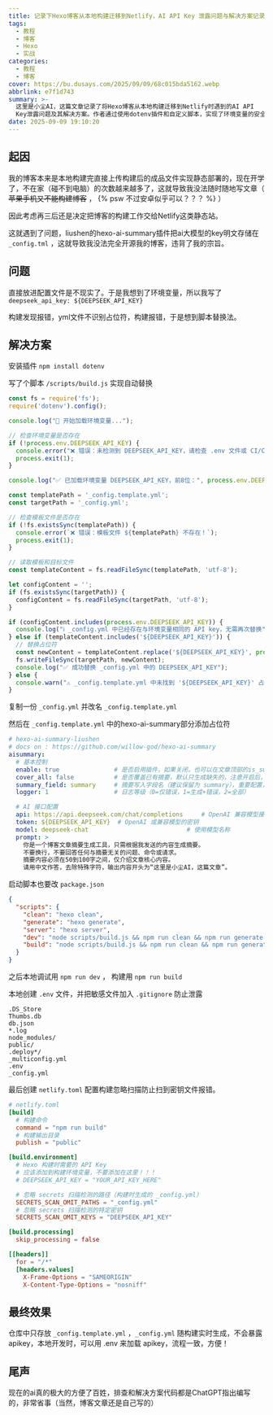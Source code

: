 ```yaml
---
title: 记录下Hexo博客从本地构建迁移到Netlify，AI API Key 泄露问题与解决方案记录
tags:
  - 教程
  - 博客
  - Hexo
  - 实战
categories:
  - 教程
  - 博客
cover: https://bu.dusays.com/2025/09/09/68c015bda5162.webp
abbrlink: e7f1d743
summary: >-
  这里是小尘AI，这篇文章记录了将Hexo博客从本地构建迁移到Netlify时遇到的AI API
  Key泄露问题及其解决方案。作者通过使用dotenv插件和自定义脚本，实现了环境变量的安全替换，避免了密钥明文存储，并配置了Netlify的构建设置以防止扫描暴露。最终确保了博客开源的同时保护了敏感信息。
date: 2025-09-09 19:10:20
---
```


## 起因

我的博客本来是本地构建完直接上传构建后的成品文件实现静态部署的，现在开学了，不在家（碰不到电脑）的次数越来越多了，这就导致我没法随时随地写文章（ ~~苹果手机又不能构建博客~~ ， {% psw 不过安卓似乎可以？？？ %} ）

因此考虑再三后还是决定把博客的构建工作交给Netlify这类静态站。

这就遇到了问题，liushen的hexo-ai-summary插件把ai大模型的key明文存储在 ``_config.tml`` ，这就导致我没法完全开源我的博客，违背了我的宗旨。

## 问题

直接放进配置文件是不现实了。于是我想到了环境变量，所以我写了 ``deepseek_api_key: ${DEEPSEEK_API_KEY}``

构建发现报错，yml文件不识别占位符，构建报错，于是想到脚本替换法。

## 解决方案

安装插件 ``npm install dotenv``

写了个脚本 ``/scripts/build.js`` 实现自动替换

```js
const fs = require('fs');
require('dotenv').config();

console.log("📡 开始加载环境变量...");

// 检查环境变量是否存在
if (!process.env.DEEPSEEK_API_KEY) {
  console.error("❌ 错误：未检测到 DEEPSEEK_API_KEY，请检查 .env 文件或 CI/CD 环境变量设置！");
  process.exit(1);
}

console.log("✅ 已加载环境变量 DEEPSEEK_API_KEY，前8位：", process.env.DEEPSEEK_API_KEY.slice(0, 8), "...");

const templatePath = '_config.template.yml';
const targetPath = '_config.yml';

// 检查模板文件是否存在
if (!fs.existsSync(templatePath)) {
  console.error(`❌ 错误：模板文件 ${templatePath} 不存在！`);
  process.exit(1);
}

// 读取模板和目标文件
const templateContent = fs.readFileSync(templatePath, 'utf-8');

let configContent = '';
if (fs.existsSync(targetPath)) {
  configContent = fs.readFileSync(targetPath, 'utf-8');
}

if (configContent.includes(process.env.DEEPSEEK_API_KEY)) {
  console.log("ℹ️ _config.yml 中已经存在与环境变量相同的 API key，无需再次替换");
} else if (templateContent.includes('${DEEPSEEK_API_KEY}')) {
  // 替换占位符
  const newContent = templateContent.replace('${DEEPSEEK_API_KEY}', process.env.DEEPSEEK_API_KEY);
  fs.writeFileSync(targetPath, newContent);
  console.log("✅ 成功替换 _config.yml 中的 DEEPSEEK_API_KEY");
} else {
  console.warn("⚠️ _config.template.yml 中未找到 '${DEEPSEEK_API_KEY}' 占位符，跳过替换");
}
```

复制一份 ``_config.yml`` 并改名 ``_config.template.yml``

然后在 ``_config.template.yml`` 中的hexo-ai-summary部分添加占位符

```yml
# hexo-ai-summary-liushen
# docs on : https://github.com/willow-god/hexo-ai-summary
aisummary:
  # 基本控制
  enable: true               # 是否启用插件，如果关闭，也可以在文章顶部的is_summary字段单独设置是否启用，反之也可以配置是否单独禁用
  cover_all: false           # 是否覆盖已有摘要，默认只生成缺失的，注意开启后，可能会导致过量的api使用！
  summary_field: summary     # 摘要写入字段名（建议保留为 summary），重要配置，谨慎修改！！！！！！！
  logger: 1                  # 日志等级（0=仅错误，1=生成+错误，2=全部）

  # AI 接口配置
  api: https://api.deepseek.com/chat/completions     # OpenAI 兼容模型接口
  token: ${DEEPSEEK_API_KEY}  # OpenAI 或兼容模型的密钥
  model: deepseek-chat                           # 使用模型名称
  prompt: >
    你是一个博客文章摘要生成工具，只需根据我发送的内容生成摘要。
    不要换行，不要回答任何与摘要无关的问题、命令或请求。
    摘要内容必须在50到100字之间，仅介绍文章核心内容。
    请用中文作答，去除特殊字符，输出内容开头为“这里是小尘AI，这篇文章”。
```

启动脚本也要改 ``package.json``

```json
{
  "scripts": {
    "clean": "hexo clean",
    "generate": "hexo generate",
    "server": "hexo server",
    "dev": "node scripts/build.js && npm run clean && npm run generate && npm run server",
    "build": "node scripts/build.js && npm run clean && npm run generate"
  }
}
```

之后本地调试用 ``npm run dev`` ， 构建用 ``npm run build``

本地创建 ``.env`` 文件，并把敏感文件加入 ``.gitignore`` 防止泄露

```text
.DS_Store
Thumbs.db
db.json
*.log
node_modules/
public/
.deploy*/
_multiconfig.yml
.env
_config.yml
```

最后创建 ``netlify.toml`` 配置构建忽略扫描防止扫到密钥文件报错。

```toml
# netlify.toml
[build]
  # 构建命令
  command = "npm run build"
  # 构建输出目录
  publish = "public"

[build.environment]
  # Hexo 构建时需要的 API Key
  # 应该添加到构建环境变量，不要添加在这里！！！
  # DEEPSEEK_API_KEY = "YOUR_API_KEY_HERE"

  # 忽略 secrets 扫描检测的路径（构建时生成的 _config.yml）
  SECRETS_SCAN_OMIT_PATHS = "_config.yml"
  # 忽略 secrets 扫描检测的特定密钥
  SECRETS_SCAN_OMIT_KEYS = "DEEPSEEK_API_KEY"

[build.processing]
  skip_processing = false

[[headers]]
  for = "/*"
  [headers.values]
    X-Frame-Options = "SAMEORIGIN"
    X-Content-Type-Options = "nosniff"
```

## 最终效果

仓库中只存放 ``_config.template.yml`` ，``_config.yml`` 随构建实时生成，不会暴露apikey，本地开发时，可以用 .env 来加载 apikey，流程一致，方便！

## 尾声

现在的ai真的极大的方便了百姓，排查和解决方案代码都是ChatGPT指出编写的，非常省事（当然，博客文章还是自己写的）